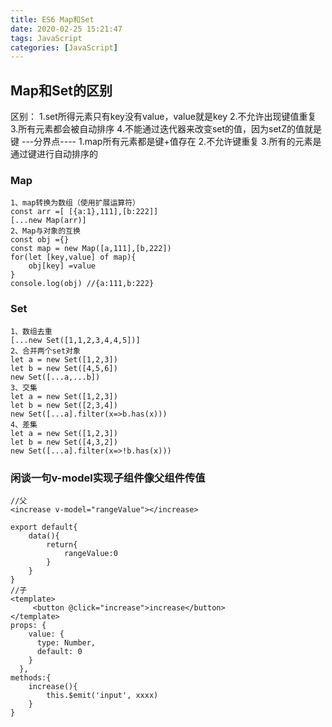 ```yaml
---
title: ES6 Map和Set
date: 2020-02-25 15:21:47
tags: JavaScript
categories: [JavaScript]
---
```


## Map和Set的区别
区别：
1.set所得元素只有key没有value，value就是key
2.不允许出现键值重复
3.所有元素都会被自动排序
4.不能通过迭代器来改变set的值，因为setZ的值就是键
---分界点----
1.map所有元素都是键+值存在
2.不允许键重复
3.所有的元素是通过键进行自动排序的

<!-- more -->

### Map

```
1、map转换为数组（使用扩展运算符）
const arr =[ [{a:1},111],[b:222]]
[...new Map(arr)]
2、Map与对象的互换
const obj ={}
const map = new Map([a,111],[b,222])
for(let [key,value] of map){
    obj[key] =value
}
console.log(obj) //{a:111,b:222}
```
### Set

```
1、数组去重
[...new Set([1,1,2,3,4,4,5])]
2、合并两个set对象
let a = new Set([1,2,3])
let b = new Set([4,5,6])
new Set([...a,...b])
3、交集
let a = new Set([1,2,3])
let b = new Set([2,3,4])
new Set([...a].filter(x=>b.has(x)))
4、差集
let a = new Set([1,2,3])
let b = new Set([4,3,2])
new Set([...a].filter(x=>!b.has(x)))
```

### 闲谈一句v-model实现子组件像父组件传值
```
//父
<increase v-model="rangeValue"></increase>

export default{
    data(){
        return{
            rangeValue:0
        }
    }
}
//子
<template>
     <button @click="increase">increase</button>
</template>
props: {
    value: {
      type: Number,
      default: 0
    }
  },
methods:{
    increase(){
        this.$emit('input', xxxx) 
    }
}  
```
